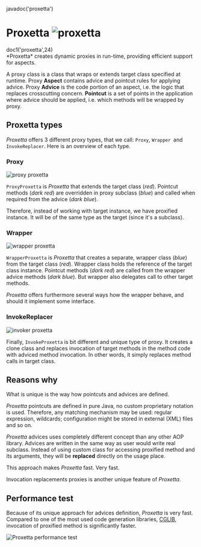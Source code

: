 <js>javadoc('proxetta')</js>

# Proxetta ![proxetta](proxetta.png "Proxetta!")

<div class="doc1"><js>doc1('proxetta',24)</js></div>
*Proxetta* creates dynamic proxies in run-time, providing efficient
support for aspects.

A proxy class is a class that wraps or extends target class specified at
runtime. Proxy **Aspect** contains advice and pointcut rules for
applying advice. Proxy **Advice** is the code portion of an aspect, i.e.
the logic that replaces crosscutting concern. **Pointcut** is a set of
points in the application where advice should be applied, i.e. which
methods will be wrapped by proxy.

## Proxetta types

*Proxetta* offers 3 different proxy types, that we call: `Proxy`,
`Wrapper `and `InvokeReplacer`. Here is an overview of each type.

### Proxy

![proxy proxetta](ProxyProxetta-small.png)

`ProxyProxetta` is *Proxetta* that extends the target class (*red*).
Pointcut methods (*dark red*) are overridden in proxy subclass (*blue*)
and called when required from the advice (*dark blue*).

Therefore, instead of working with target instance, we have proxified
instance. It will be of the same type as the target (since it's a
subclass).

### Wrapper

![wrapper proxetta](WrapperProxetta-small.png)

`WrapperProxetta` is *Proxetta* that creates a separate, wrapper class
(*blue*) from the target class (*red*). Wrapper class holds the
reference of the target class instance. Pointcut methods (*dark red*)
are called from the wrapper advice methods (*dark blue*). But wrapper
also delegates call to other target methods.

*Proxetta* offers furthermore several ways how the wrapper behave, and
should it implement some interface.

### InvokeReplacer

![invoker proxetta](InvokeProxetta-small.png)

Finally, `InvokeProxetta` is bit different and unique type of proxy. It
creates a clone class and replaces invocation of target methods in the
method code with adviced method invocation. In other words, it simply
replaces method calls in target class.

## Reasons why

What is unique is the way how pointcuts and advices are defined.

*Proxetta* pointcuts are defined in pure Java, no custom proprietary
notation is used. Therefore, any matching mechanism may be used: regular
expression, wildcards; configuration might be stored in external (XML)
files and so on.

*Proxetta* advices uses completely different concept than any other AOP
library. Advices are written in the same way as user would write real
subclass. Instead of using custom class for accessing proxified method
and its arguments, they will be **replaced** directly on the usage
place.

This approach makes *Proxetta* fast. Very fast.

Invocation replacements proxies is another unique feature of *Proxetta*.

## Performance test

Because of its unique approach for advices definition, *Proxetta* is
very fast. Compared to one of the most used code generation libraries,
[CGLIB][1], invocation of proxified method is
significantly faster.

![Proxetta performance test](proxetta-benchmark.png)


[1]: http://cglib.sourceforge.net/